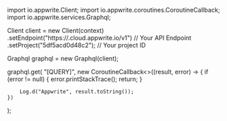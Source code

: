 import io.appwrite.Client;
import io.appwrite.coroutines.CoroutineCallback;
import io.appwrite.services.Graphql;

Client client = new Client(context)
    .setEndpoint("https://<REGION>.cloud.appwrite.io/v1") // Your API Endpoint
    .setProject("5df5acd0d48c2"); // Your project ID

Graphql graphql = new Graphql(client);

graphql.get(
    "[QUERY]",
    new CoroutineCallback<>((result, error) -> {
        if (error != null) {
            error.printStackTrace();
            return;
        }

        Log.d("Appwrite", result.toString());
    })
);
